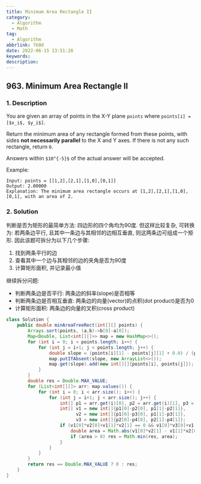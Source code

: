 ```yaml
---
title: Minimum Area Rectangle II
category:
  - Algorithm
  - Math
tag:
  - Algorithm
abbrlink: 760d
date: 2022-06-15 13:51:28
keywords:
description:
---
```


## 963. Minimum Area Rectangle II
### 1. Description
You are given an array of points in the X-Y plane `points` where `points[i] = [$x_i$, $y_i$]`.

Return the minimum area of any rectangle formed from these points, with sides **not necessarily parallel** to the X and Y axes. If there is not any such rectangle, return `0`.

Answers within `$10^{-5}$` of the actual answer will be accepted.

Example:
```
Input: points = [[1,2],[2,1],[1,0],[0,1]]
Output: 2.00000
Explanation: The minimum area rectangle occurs at [1,2],[2,1],[1,0],[0,1], with an area of 2.
```

### 2. Solution
判断是否为矩形的最简单方法: 四边形的四个角均为90度. 但这样比较复杂, 可转换为: 若两条边平行, 且其中一条边与其相邻的边相互垂直, 则这两条边可组成一个矩形. 因此该题可拆分为以下几个步骤:
1. 找到两条平行的边
2. 查看其中一个边与其相邻的边的夹角是否为90度
3. 计算矩形面积, 并记录最小值

继续拆分问题:
* 判断两条边是否平行: 两条边的斜率(slope)是否相等
* 判断两条边是否相互垂直: 两条边的向量(vector)的点积(dot product)是否为0
* 计算矩形面积: 两条边的向量的叉积(cross product)

```java
class Solution {
    public double minAreaFreeRect(int[][] points) {
        Arrays.sort(points, (a,b)->b[0]-a[0]);
        Map<Double, List<int[][]>> map = new HashMap<>();
        for (int i = 0; i < points.length; i++) {
            for (int j = i+1; j < points.length; j++) {
                double slope = (points[i][1] - points[j][1] + 0.0) / (points[i][0] - points[j][0]);
                map.putIfAbsent(slope, new ArrayList<>());
                map.get(slope).add(new int[][]{points[i], points[j]});
            }
        }
        double res = Double.MAX_VALUE;
        for (List<int[][]> arr: map.values()) {
            for (int i = 0; i < arr.size(); i++) {
                for (int j = i+1; j < arr.size(); j++) {
                    int[] p1 = arr.get(i)[0], p2 = arr.get(i)[1], p3 = arr.get(j)[0], p4 = arr.get(j)[1];
                    int[] v1 = new int[]{p1[0]-p2[0], p1[1]-p2[1]}, 
                          v2 = new int[]{p1[0]-p3[0], p1[1]-p3[1]}, 
                          v3 = new int[]{p2[0]-p4[0], p2[1]-p4[1]};
                    if (v1[0]*v2[0]+v1[1]*v2[1] == 0 && v1[0]*v3[0]+v1[1]*v3[1] == 0) { // dot product
                        double area = Math.abs(v1[0]*v2[1] - v1[1]*v2[0]); // cross product
                        if (area > 0) res = Math.min(res, area);
                    }
                }
            }
        }
        return res == Double.MAX_VALUE ? 0 : res;
    }
}
```
